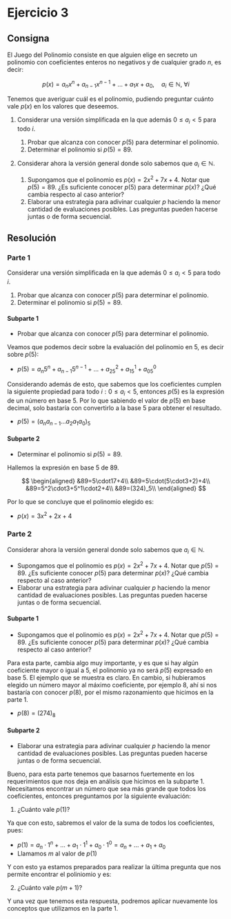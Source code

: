 # Ejercicio 3

## Consigna

El Juego del Polinomio consiste en que alguien elige en secreto un polinomio con coeficientes enteros no negativos y de cualquier grado $n$, es decir:

$$
p(x) = a_n x^n + a_{n-1}x^{n-1} + \dots + a_1 x + a_0, \quad a_i \in \mathbb{N}, \ \forall i
$$

Tenemos que averiguar cuál es el polinomio, pudiendo preguntar cuánto vale $p(x)$ en los valores que deseemos.

1. Considerar una versión simplificada en la que además $0 \leq a_i < 5$ para todo $i$.

    1. Probar que alcanza con conocer $p(5)$ para determinar el polinomio.  
    2. Determinar el polinomio si $p(5) = 89$.

2. Considerar ahora la versión general donde solo sabemos que $a_i \in \mathbb{N}$.

    1. Supongamos que el polinomio es $p(x) = 2x^2 + 7x + 4$. Notar que $p(5) = 89$. ¿Es suficiente conocer $p(5)$ para determinar $p(x)$? ¿Qué cambia respecto al caso anterior?  
    2. Elaborar una estrategia para adivinar cualquier $p$ haciendo la menor cantidad de evaluaciones posibles. Las preguntas pueden hacerse juntas o de forma secuencial.

## Resolución

### Parte 1

Considerar una versión simplificada en la que además $0 \leq a_i < 5$ para todo $i$.

1. Probar que alcanza con conocer $p(5)$ para determinar el polinomio.  
2. Determinar el polinomio si $p(5) = 89$.

#### Subparte 1

- Probar que alcanza con conocer $p(5)$ para determinar el polinomio.  

Veamos que podemos decir sobre la evaluación del polinomio en 5, es decir sobre $p(5)$:

- $p(5)=a_n5^n+a_{n-1}5^{n-1}+\ldots+a_25^2+a_15^1+a_05^0$

Considerando además de esto, que sabemos que los coeficientes cumplen la siguiente propiedad para todo $i: 0\leq a_i<5$, entonces $p(5)$ es la expresión de un número en base 5. 
Por lo que sabiendo el valor de $p(5)$ en base decimal, solo bastaría con convertirlo a la base 5 para obtener el resultado.

- $p(5)=(a_na_{n-1}\ldots a_2a_1a_0)_5$

#### Subparte 2

- Determinar el polinomio si $p(5) = 89$.

Hallemos la expresión en base 5 de 89.

$$
\begin{aligned}
&89=5\cdot17+4\\
&89=5\cdot(5\cdot3+2)+4\\
&89=5^2\cdot3+5^1\cdot2+4\\
&89=(324)_5\\
\end{aligned}
$$

Por lo que se concluye que el polinomio elegido es:

- $p(x)=3x^2+2x+4$

### Parte 2

Considerar ahora la versión general donde solo sabemos que $a_i \in \mathbb{N}$.  

- Supongamos que el polinomio es $p(x) = 2x^2 + 7x + 4$. Notar que $p(5) = 89$. ¿Es suficiente conocer $p(5)$ para determinar $p(x)$? ¿Qué cambia respecto al caso anterior?
- Elaborar una estrategia para adivinar cualquier $p$ haciendo la menor cantidad de evaluaciones posibles. Las preguntas pueden hacerse juntas o de forma secuencial.

#### Subparte 1

- Supongamos que el polinomio es $p(x) = 2x^2 + 7x + 4$. Notar que $p(5) = 89$. ¿Es suficiente conocer $p(5)$ para determinar $p(x)$? ¿Qué cambia respecto al caso anterior?

Para esta parte, cambia algo muy importante, y es que si hay algún coeficiente mayor o igual a 5, el polinomio ya no será $p(5)$ expresado en base 5. El ejemplo que se muestra es claro.
En cambio, si hubieramos elegido un número mayor al máximo coeficiente, por ejemplo 8, ahí si nos bastaría con conocer $p(8)$, por el mismo razonamiento que hicimos en la parte 1.

- $p(8)=(274)_8$

#### Subparte 2

- Elaborar una estrategia para adivinar cualquier $p$ haciendo la menor cantidad de evaluaciones posibles. Las preguntas pueden hacerse juntas o de forma secuencial.

Bueno, para esta parte tenemos que basarnos fuertemente en los requerimientos que nos deja en análisis que hicimos en la subparte 1. Necesitamos encontrar un número que sea más grande que todos los coeficientes, entonces preguntamos por la siguiente evaluación:

1. ¿Cuánto vale $p(1)$?

Ya que con esto, sabremos el valor de la suma de todos los coeficientes, pues:

- $p(1)=a_n\cdot1^n+\ldots+a_1\cdot1^1+a_0\cdot1^0=a_n+\ldots+a_1+a_0$
- Llamamos $m$ al valor de $p(1)$ 

Y con esto ya estamos preparados para realizar la última pregunta que nos permite encontrar el poliniomio y es:

2. ¿Cuánto vale $p(m+1)$?

Y una vez que tenemos esta respuesta, podremos aplicar nuevamente los conceptos que utilizamos en la parte 1.